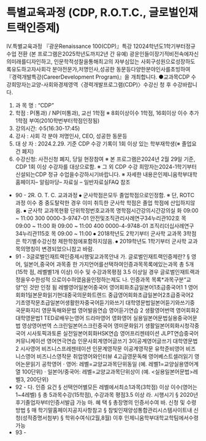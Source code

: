 # 특별교육과정 (CDP, R.O.T.C., 글로벌인재트랙인증제)

Ⅳ.특별교육과정
『광운Renaissance 100(CDP)』특강
12024학년도1학기부터정규수업 전환
(본 프로그램은2025학년도까지2년 간 유예)
광운인들이장기적비전속에자신의미래를디자인하고, 인문학적성찰을통해최고의
자부심있는 사회구성원으로성장하도록유도하고자사회각 분야전문가,저명인사,성공한
동문등다양한분야인사를초빙하여『경력개발특강(CareerDevelopment Program)』을
개최합니다.
●교과목CDP 수강희망자는교양-사회와경제영역〈경력개발프로그램(CDP)〉수강신
청 후 수강바랍니다.
1) 과 목 명 : “CDP”
2) 학점 : P(통과) / NP(미통과), 교선 1학점
※ 8회이상이수 1학점, 16회이상 이수 추가1학점 부여(2010학번부터학점인정됨)
3) 강의시간: 수5(16:30-17:45)
4) 강사 : 사회 각 분야 저명인사, CEO, 성공한 동문등
5) 대 상 자 : 2024.2.29. 기준 CDP 수강 기록이 1회 이상 있는 학부재학생(※ 졸업요건 폐지)
6) 수강신청: 사전신청 폐지, 당일 현장참여
※ 본 프로그램은2024년 2월 29일 기준, CDP 1회 이상 수강자를 대상으로함.
※ 그 외 CDP 수강 희망자는2024-1학기부터 신설되는CDP 정규 수업을수강하시기바랍니다.
※ 자세한 내용은인제니움학부대학홈페이지– 알림마당– 자료실 – 일반자료실FAQ 참조
- 90 -
2R. O. T. C. 교과과정
⦁ 군사학점은모두 졸업학점으로인정함.
※ 단, ROTC 과정 이수 중 중도탈락한 경우 이미 취득한 군사학 학점은 졸업 학점에 산입하지않음.
⦁ 군사학 교과목현황
단위학정번호교과목 명학점시간강의시간강의실
화 09:00 ~ 11:00
300 0000-3-9747-01 안전및조직관리사례연구34누리관102호
목 09:00 ~ 11:00
화 09:00 ~ 11:00
400 0000-4-9748-01 조직리더십사례연구34누리관115호
목 09:00 ~ 11:00
⦁ 2018학년도 2학기부터 군사학 교과목 3학점은 학기별수강신청 제한학점에포함하지않음.
⦁ 2019학년도 1학기부터 군사학 교과목의명칭이 변경되었으니참고 바람.
- 91 -
3글로벌인재트랙인증제시행및교과목안내
가. 글로벌인재트랙인증제란?
§ 영어, 일본어,중국어 과목중 한 가지언어를선택하여인증과목목록에있는과목 총 5개(15학
점, 레벨별1개 이상) 이수 및 수강과목평점 3.5 이상일 경우 글로벌인재트랙과정을우수한성적
으로이수하였음을인정하는제도
나. 인증과목 목록*과목구분“교양”인 것만 인정 됨
레벨영어일본어중국어
영어회화초급일본어1초급중국어1
1
영어회화1일본문화읽기현대중국의문화트렌드
중급영어회화초급일본어2초급중국어2
기초영작문초급일본어생활한자중국어듣기와쓰기
대학영문법일본어듣기와쓰기중국문화지리
영문독해와문법
영어발음연습
영어듣기연습
2
생활영어번역
영어회화2
대학영문법1
TED로배우는영어
드라마영어
영화영어
실용일본어문법실용중국어문법
영상영어번역
스크린일본어스크린중국어
영미문화읽기
생활일본어회화시청각중국어
시사토픽과토론
실전일본어회화HSK연습
영어프리젠테이션
JLPT연습중국어 커뮤니케이션
영어연극연습
인문사회계영어글쓰기
3이공계영어글쓰기
대학영문법2
시사영어
비즈니스프레젠테이션
인문계영작문
이공계영작문
유학준비영어
비즈니스영어
비즈니스영작문
취업영어와인터뷰
4고급영문독해
영어베스트셀러읽기
영어논문읽기
공학영어
⋅ 영어: 레벨=교양교과목단위동일 (예. 레벨1=교양실용영어계열 100단위)
⋅ 일본어/중국어: 레벨=교양교과목단위상이 (예. <실용일본어문법>레벨3, 200단위)
- 92 -
다. 인증 요건
§ 선택언어별모든 레벨에서최소1과목(3학점) 이상 이수(영어는1~4레벨)
§ 총 5과목수강(15학점), 수강과목 평점3.5 이상
라. 시행시기
§ 2020년 후기졸업자부터인증서발급 가능
마. 혜 택
§ 총장명의 인증서수여
바. 신청 및 수령 방법
§ 매 학기말홈페이지공지사항참고
§ 참빛인재양성통합관리시스템사이트내 신청(성적증명서첨부)
§ 학위수여식(2월,8월) 이후 인제니움학부대학교학팀에서수령가능
- 93 -

